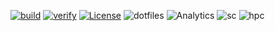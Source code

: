 [![build](https://github.com/tprasadtp/dotfiles/workflows/lint/badge.svg)](https://github.com/tprasadtp/dotfiles/actions)
[![verify](https://github.com/tprasadtp/dotfiles/workflows/verify/badge.svg)](https://github.com/tprasadtp/dotfiles/actions)
[![License](https://img.shields.io/badge/license-MIT-blue)](https://github.com/tprasadtp/dotfiles/blob/master/LICENSE.md)
![dotfiles](https://img.shields.io/badge/repo-dotfiles-FF9E0F?logo=abb-robotstudio&logoColor=white)
![Analytics](https://ga-beacon.prasadt.com/UA-101760811-3/github/dotfiles?pink&useReferer)
![sc](https://img.shields.io/badge/dynamic/json?color=%230093DD&label=sc-master&query=%24.commit.verification.reason&url=https%3A%2F%2Fapi.github.com%2Frepos%2Ftprasadtp%2Fdotfiles%2Fcommits%2Fmaster&logo=gnu-privacy-guard&logoColor=white)
![hpc](https://img.shields.io/badge/dynamic/json?color=blue&label=hpc&query=%24.commit.message&url=https%3A%2F%2Fapi.github.com%2Frepos%2Fimtek-emp%2Fhpc-dotfiles%2Fcommits%2Fmaster&logo=github&logoColor=white)
